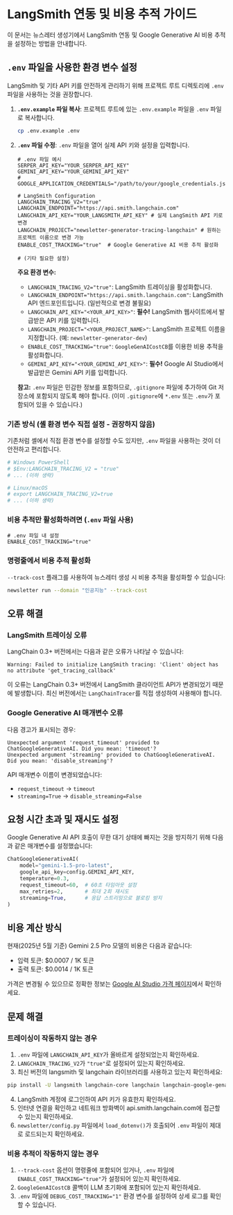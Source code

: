 # LangSmith 연동 및 비용 추적 가이드

이 문서는 뉴스레터 생성기에서 LangSmith 연동 및 Google Generative AI 비용 추적을 설정하는 방법을 안내합니다.

## `.env` 파일을 사용한 환경 변수 설정

LangSmith 및 기타 API 키를 안전하게 관리하기 위해 프로젝트 루트 디렉토리에 `.env` 파일을 사용하는 것을 권장합니다.

1.  **`.env.example` 파일 복사**: 프로젝트 루트에 있는 `.env.example` 파일을 `.env` 파일로 복사합니다.
    ```bash
    cp .env.example .env
    ```
2.  **`.env` 파일 수정**: `.env` 파일을 열어 실제 API 키와 설정을 입력합니다.

    ```dotenv
    # .env 파일 예시
    SERPER_API_KEY="YOUR_SERPER_API_KEY"
    GEMINI_API_KEY="YOUR_GEMINI_API_KEY"
    # GOOGLE_APPLICATION_CREDENTIALS="/path/to/your/google_credentials.json"

    # LangSmith Configuration
    LANGCHAIN_TRACING_V2="true"
    LANGCHAIN_ENDPOINT="https://api.smith.langchain.com"
    LANGCHAIN_API_KEY="YOUR_LANGSMITH_API_KEY" # 실제 LangSmith API 키로 변경
    LANGCHAIN_PROJECT="newsletter-generator-tracing-langchain" # 원하는 프로젝트 이름으로 변경 가능
    ENABLE_COST_TRACKING="true"  # Google Generative AI 비용 추적 활성화

    # (기타 필요한 설정)
    ```

    **주요 환경 변수:**
    *   `LANGCHAIN_TRACING_V2="true"`: LangSmith 트레이싱을 활성화합니다.
    *   `LANGCHAIN_ENDPOINT="https://api.smith.langchain.com"`: LangSmith API 엔드포인트입니다. (일반적으로 변경 불필요)
    *   `LANGCHAIN_API_KEY="<YOUR_API_KEY>"`: **필수!** LangSmith 웹사이트에서 발급받은 API 키를 입력합니다.
    *   `LANGCHAIN_PROJECT="<YOUR_PROJECT_NAME>"`: LangSmith 프로젝트 이름을 지정합니다. (예: `newsletter-generator-dev`)
    *   `ENABLE_COST_TRACKING="true"`: `GoogleGenAICostCB`를 이용한 비용 추적을 활성화합니다.
    *   `GEMINI_API_KEY="<YOUR_GEMINI_API_KEY>"`: **필수!** Google AI Studio에서 발급받은 Gemini API 키를 입력합니다.

    **참고:** `.env` 파일은 민감한 정보를 포함하므로, `.gitignore` 파일에 추가하여 Git 저장소에 포함되지 않도록 해야 합니다. (이미 `.gitignore`에 `*.env` 또는 `.env`가 포함되어 있을 수 있습니다.)

### 기존 방식 (셸 환경 변수 직접 설정 - 권장하지 않음)

기존처럼 셸에서 직접 환경 변수를 설정할 수도 있지만, `.env` 파일을 사용하는 것이 더 안전하고 편리합니다.

```bash
# Windows PowerShell
# $Env:LANGCHAIN_TRACING_V2 = "true"
# ... (이하 생략)

# Linux/macOS
# export LANGCHAIN_TRACING_V2=true
# ... (이하 생략)
```

### 비용 추적만 활성화하려면 (`.env` 파일 사용)

```dotenv
# .env 파일 내 설정
ENABLE_COST_TRACKING="true"
```

### 명령줄에서 비용 추적 활성화

`--track-cost` 플래그를 사용하여 뉴스레터 생성 시 비용 추적을 활성화할 수 있습니다:

```bash
newsletter run --domain "인공지능" --track-cost
```

## 오류 해결

### LangSmith 트레이싱 오류

LangChain 0.3+ 버전에서는 다음과 같은 오류가 나타날 수 있습니다:

```
Warning: Failed to initialize LangSmith tracing: 'Client' object has no attribute 'get_tracing_callback'
```

이 오류는 LangChain 0.3+ 버전에서 LangSmith 클라이언트 API가 변경되었기 때문에 발생합니다. 최신 버전에서는 `LangChainTracer`를 직접 생성하여 사용해야 합니다.

### Google Generative AI 매개변수 오류

다음 경고가 표시되는 경우:

```
Unexpected argument 'request_timeout' provided to ChatGoogleGenerativeAI. Did you mean: 'timeout'?
Unexpected argument 'streaming' provided to ChatGoogleGenerativeAI. Did you mean: 'disable_streaming'?
```

API 매개변수 이름이 변경되었습니다:
- `request_timeout` → `timeout`
- `streaming=True` → `disable_streaming=False`

## 요청 시간 초과 및 재시도 설정

Google Generative AI API 호출이 무한 대기 상태에 빠지는 것을 방지하기 위해 다음과 같은 매개변수를 설정했습니다:

```python
ChatGoogleGenerativeAI(
    model="gemini-1.5-pro-latest",
    google_api_key=config.GEMINI_API_KEY,
    temperature=0.3,
    request_timeout=60,  # 60초 타임아웃 설정
    max_retries=2,       # 최대 2회 재시도
    streaming=True,      # 응답 스트리밍으로 블로킹 방지
)
```

## 비용 계산 방식

현재(2025년 5월 기준) Gemini 2.5 Pro 모델의 비용은 다음과 같습니다:

- 입력 토큰: $0.0007 / 1K 토큰
- 출력 토큰: $0.0014 / 1K 토큰

가격은 변경될 수 있으므로 정확한 정보는 [Google AI Studio 가격 페이지](https://ai.google.dev/pricing)에서 확인하세요.

## 문제 해결

### 트레이싱이 작동하지 않는 경우

1.  `.env` 파일에 `LANGCHAIN_API_KEY`가 올바르게 설정되었는지 확인하세요.
2.  `LANGCHAIN_TRACING_V2`가 `"true"`로 설정되어 있는지 확인하세요.
3.  최신 버전의 langsmith 및 langchain 라이브러리를 사용하고 있는지 확인하세요:
   ```bash
   pip install -U langsmith langchain-core langchain langchain-google-genai
   ```

4. LangSmith 계정에 로그인하여 API 키가 유효한지 확인하세요.
5. 인터넷 연결을 확인하고 네트워크 방화벽이 api.smith.langchain.com에 접근할 수 있는지 확인하세요.
6. `newsletter/config.py` 파일에서 `load_dotenv()`가 호출되어 `.env` 파일이 제대로 로드되는지 확인하세요.

### 비용 추적이 작동하지 않는 경우

1.  `--track-cost` 옵션이 명령줄에 포함되어 있거나, `.env` 파일에 `ENABLE_COST_TRACKING="true"`가 설정되어 있는지 확인하세요.
2.  `GoogleGenAICostCB` 콜백이 LLM 초기화에 포함되어 있는지 확인하세요.
3.  `.env` 파일에 `DEBUG_COST_TRACKING="1"` 환경 변수를 설정하여 상세 로그를 확인할 수 있습니다. 